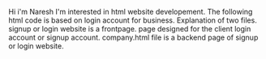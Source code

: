 Hi i'm Naresh
I'm interested in html website developement.
The following html code is based on login account for business.
Explanation of two files.
signup or login website is a frontpage. 
page designed for the client login account or signup account.
company.html file is a backend page of signup or login website.
